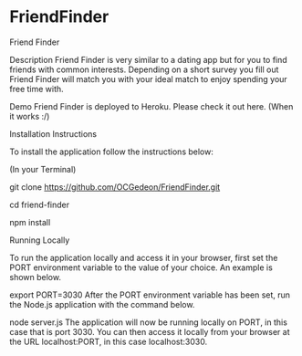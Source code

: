 # FriendFinder

Friend Finder 

Description
Friend Finder is very similar to a dating app but for you to find friends with common interests. Depending on a short survey you fill out Friend Finder will match you with your ideal match to enjoy spending your free time with. 


Demo
Friend Finder is deployed to Heroku. Please check it out here. (When it works :/)

Installation Instructions

To install the application follow the instructions below:

(In your Terminal)

git clone https://github.com/OCGedeon/FriendFinder.git

cd friend-finder

npm install

Running Locally

To run the application locally and access it in your browser, first set the PORT environment variable to the value of your choice. An example is shown below.

export PORT=3030
After the PORT environment variable has been set, run the Node.js application with the command below.

node server.js
The application will now be running locally on PORT, in this case that is port 3030. You can then access it locally from your browser at the URL localhost:PORT, in this case localhost:3030.
